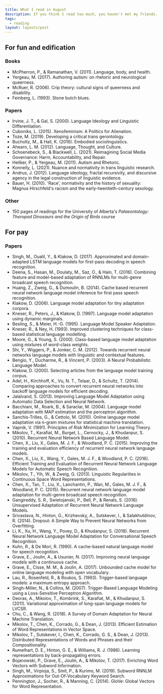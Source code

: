 ```yaml
---
title: What I read in August
description: If you think I read too much, you haven't met my friends.
tags:
  - reading
layout: layouts/post
---
```


## For fun and edification

### Books

- McPherron, P., & Ramanathan, V. (2011). Language, body, and health.
- Yergeau, M. (2017). Authoring autism: on rhetoric and neurological queerness.
- McRuer, R. (2006). Crip theory: cultural signs of queerness and disability.
- Feinberg, L. (1993). Stone butch blues.

### Papers

- Irvine, J. T., & Gal, S. (2000). Language Ideology and Linguistic Differentiation.
- Cuboniks, L. (2015). Xenofeminism: A Politics for Alienation.
- Toze, M. (2019). Developing a critical trans gerontology.
- Bucholtz, M., & Hall, K. (2016). Embodied sociolinguistics.
- Ahearn, L. M. (2012). Language, Thought, and Culture.
- Schoenebeck, S., & Blackwell, L. (2021). Reimagining Social Media Governance: Harm, Accountability, and Repair.
- Heilker, P., & Yergeau, M. (2011). Autism and Rhetoric.
- Konnelly, L. (2021). Nuance and normativity in trans linguistic research.
- Andrus, J. (2012). Language ideology, fractal recursivity, and discursive agency in the legal construction of linguistic evidence.
- Bauer, H. (2010). 'Race', normativity and the history of sexuality: Magnus Hirschfeld's racism and the early-twentieth-century sexology.

### Other

- 150 pages of readings for the University of Alberta's _Palaeontology: Theropod Dinosaurs and the Origin of Birds_ course

## For pay

### Papers

- Singh, M., Oualil, Y., & Klakow, D. (2017). Approximated and domain-adapted LSTM language models for first-pass decoding in speech recognition.
- Deena, S., Hasan, M., Doulaty, M., Saz, O., & Hain, T. (2016). Combining feature and model-based adaptation of RNNLMs for multi-genre broadcast speech recognition.
- Huang, Z., Zweig, G., & Dumoulin, B. (2014). Cache based recurrent neural network language model inference for first pass speech recognition.
- Klakow, D. (2006). Language model adaptation for tiny adaptation corpora.
- Kneser, R., Peters, J., & Klakow, D. (1997). Language model adaptation using dynamic marginals.
- Besling, S., & Meier, H.-G. (1995). Language Model Speaker Adaptation.
- Kneser, R., & Ney, H. (1993). Improved clustering techniques for class-based statistical language modelling.
- Moore, G., & Young, S. (2000). Class-based language model adaptation using mixtures of word-class weights.
- Shi, Y., Wiggers, P., & Jonker, C. M. (2012). Towards recurrent neural networks language models with linguistic and contextual features.
- Bengio, Y., Ducharme, R., & Vincent, P. (2003). A Neural Probabilistic Language Model.
- Klakow, D. (2000). Selecting articles from the language model training corpus.
- Adel, H., Kirchhoff, K., Vu, N. T., Telaar, D., & Schultz, T. (2014). Comparing approaches to convert recurrent neural networks into backoff language models for efficient decoding.
- Jalalvand, S. (2013). Improving Language Model Adaptation using Automatic Data Selection and Neural Network.
- Bacchiani, M., Roark, B., & Saraclar, M. (2004). Language model adaptation with MAP estimation and the perceptron algorithm.
- Sanchis-Trilles, G., & Cettolo, M. (2010). Online language model adaptation via n-gram mixtures for statistical machine translation.
- Vapnik, V. (1991). Principles of Risk Minimization for Learning Theory.
- Mikolov, T., Karafiat, M., Burget, L., Cernocky, J., & Khudanpur, S. (2010). Recurrent Neural Network Based Language Model.
- Chen, X., Liu, X., Gales, M. J. F., & Woodland, P. C. (2015). Improving the training and evaluation efficiency of recurrent neural network language models.
- Chen, X., Liu, X., Wang, Y., Gales, M. J. F., & Woodland, P. C. (2016). Efficient Training and Evaluation of Recurrent Neural Network Language Models for Automatic Speech Recognition.
- Mikolov, T., Yih, W., & Zweig, G. (2013). Linguistic Regularities in Continuous Space Word Representations.
- Chen, X., Tan, T., Liu, X., Lanchantin, P., Wan, M., Gales, M. J. F., & Woodland, P. C. (2015). Recurrent neural network language model adaptation for multi-genre broadcast speech recognition.
- Gangireddy, S. R., Swietojanski, P., Bell, P., & Renals, S. (2016). Unsupervised Adaptation of Recurrent Neural Network Language Models.
- Srivastava, N., Hinton, G., Krizhevsky, A., Sutskever, I., & Salakhutdinov, R. (2014). Dropout: A Simple Way to Prevent Neural Networks from Overfitting.
- Li, K., Xu, H., Wang, Y., Povey, D., & Khudanpur, S. (2018). Recurrent Neural Network Language Model Adaptation for Conversational Speech Recognition.
- Kuhn, R., & De Mori, R. (1990). A cache-based natural language model for speech recognition.
- Grave, E., Joulin, A., & Usunier, N. (2017). Improving neural language models with a continuous cache.
- Grave, E., Cisse, M. M., & Joulin, A. (2017). Unbounded cache model for online language modeling with open vocabulary.
- Lau, R., Rosenfeld, R., & Roukos, S. (1993). Trigger-based language models: a maximum entropy approach.
- Singh-Miller, N., & Collins, M. (2007). Trigger-Based Language Modeling using a Loss-Sensitive Perceptron Algorithm.
- Deoras, A., Mikolov, T., Kombrink, S., Karafiat, M., & Khudanpur, S. (2011). Variational approximation of long-span language models for LVCSR.
- Chu, C., & Wang, R. (2018). A Survey of Domain Adaptation for Neural Machine Translation.
- Mikolov, T., Chen, K., Corrado, G., & Dean, J. (2013). Efficient Estimation of Word Representations in Vector Space.
- Mikolov, T., Sutskever, I., Chen, K., Corrado, G. S., & Dean, J. (2013). Distributed Representations of Words and Phrases and their Compositionality.
- Rumelhart, D. E., Hinton, G. E., & Williams, R. J. (1986). Learning representations by back-propagating errors.
- Bojanowski, P., Grave, E., Joulin, A., & Mikolov, T. (2017). Enriching Word Vectors with Subword Information.
- Singh, M., Virpioja, S., Smit, P., & Kurimo, M. (2019). Subword RNNLM Approximations for Out-Of-Vocabulary Keyword Search.
- Pennington, J., Socher, R., & Manning, C. (2014). GloVe: Global Vectors for Word Representation.

